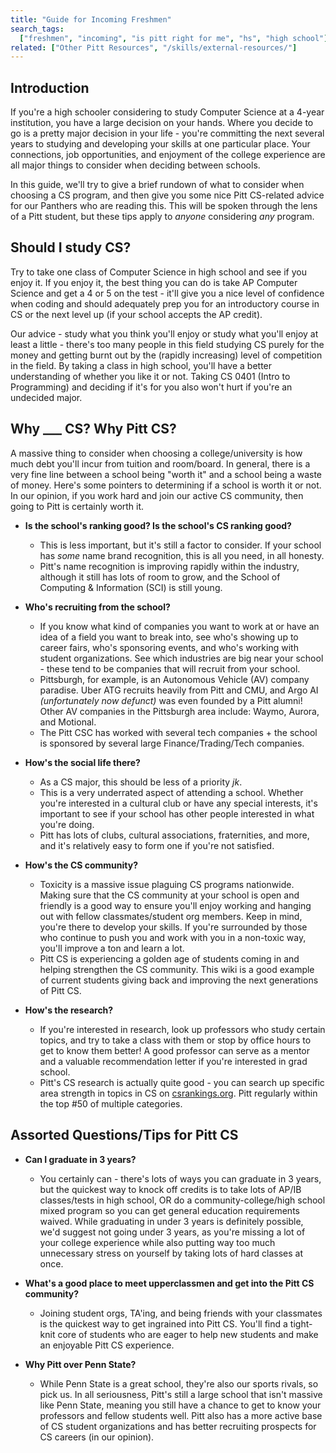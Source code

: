 ```yaml
---
title: "Guide for Incoming Freshmen"
search_tags:
  ["freshmen", "incoming", "is pitt right for me", "hs", "high school"]
related: ["Other Pitt Resources", "/skills/external-resources/"]
---
```


## Introduction

If you're a high schooler considering to study Computer Science at a 4-year institution, you have a large decision on your hands. Where you decide to go is a pretty major decision in your life - you're committing the next several years to studying and developing your skills at one particular place. Your connections, job opportunities, and enjoyment of the college experience are all major things to consider when deciding between schools.

In this guide, we'll try to give a brief rundown of what to consider when choosing a CS program, and then give you some nice Pitt CS-related advice for our Panthers who are reading this. This will be spoken through the lens of a Pitt student, but these tips apply to _anyone_ considering _any_ program.

## Should I study CS?

Try to take one class of Computer Science in high school and see if you enjoy it. If you enjoy it, the best thing you can do is take AP Computer Science and get a 4 or 5 on the test - it'll give you a nice level of confidence when coding and should adequately prep you for an introductory course in CS or the next level up (if your school accepts the AP credit).

Our advice - study what you think you'll enjoy or study what you'll enjoy at least a little - there's too many people in this field studying CS purely for the money and getting burnt out by the (rapidly increasing) level of competition in the field. By taking a class in high school, you'll have a better understanding of whether you like it or not. Taking CS 0401 (Intro to Programming) and deciding if it's for you also won't hurt if you're an undecided major.

## Why \_\_\_ CS? Why Pitt CS?

A massive thing to consider when choosing a college/university is how much debt you'll incur from tuition and room/board. In general, there is a very fine line between a school being "worth it" and a school being a waste of money. Here's some pointers to determining if a school is worth it or not. In our opinion, if you work hard and join our active CS community, then going to Pitt is certainly worth it.

- **Is the school's ranking good? Is the school's CS ranking good?**

  - This is less important, but it's still a factor to consider. If your school has _some_ name brand recognition, this is all you need, in all honesty.
  - Pitt's name recognition is improving rapidly within the industry, although it still has lots of room to grow, and the School of Computing & Information (SCI) is still young.

- **Who's recruiting from the school?**

  - If you know what kind of companies you want to work at or have an idea of a field you want to break into, see who's showing up to career fairs, who's sponsoring events, and who's working with student organizations. See which industries are big near your school - these tend to be companies that will recruit from your school.
  - Pittsburgh, for example, is an Autonomous Vehicle (AV) company paradise. Uber ATG recruits heavily from Pitt and CMU, and Argo AI *(unfortunately now defunct)* was even founded by a Pitt alumni! Other AV companies in the Pittsburgh area include: Waymo, Aurora, and Motional.
  - The Pitt CSC has worked with several tech companies + the school is sponsored by several large Finance/Trading/Tech companies.

- **How's the social life there?**

  - As a CS major, this should be less of a priority _jk_.
  - This is a very underrated aspect of attending a school. Whether you're interested in a cultural club or have any special interests, it's important to see if your school has other people interested in what you're doing.
  - Pitt has lots of clubs, cultural associations, fraternities, and more, and it's relatively easy to form one if you're not satisfied.

- **How's the CS community?**

  - Toxicity is a massive issue plaguing CS programs nationwide. Making sure that the CS community at your school is open and friendly is a good way to ensure you'll enjoy working and hanging out with fellow classmates/student org members. Keep in mind, you're there to develop your skills. If you're surrounded by those who continue to push you and work with you in a non-toxic way, you'll improve a ton and learn a lot.
  - Pitt CS is experiencing a golden age of students coming in and helping strengthen the CS community. This wiki is a good example of current students giving back and improving the next generations of Pitt CS.

- **How's the research?**
  - If you're interested in research, look up professors who study certain topics, and try to take a class with them or stop by office hours to get to know them better! A good professor can serve as a mentor and a valuable recommendation letter if you're interested in grad school.
  - Pitt's CS research is actually quite good - you can search up specific area strength in topics in CS on [csrankings.org](https://csrankings.org). Pitt regularly within the top #50 of multiple categories.

## Assorted Questions/Tips for Pitt CS

- **Can I graduate in 3 years?**

  - You certainly can - there's lots of ways you can graduate in 3 years, but the quickest way to knock off credits is to take lots of AP/IB classes/tests in high school, OR do a community-college/high school mixed program so you can get general education requirements waived. While graduating in under 3 years is definitely possible, we'd suggest not going under 3 years, as you're missing a lot of your college experience while also putting way too much unnecessary stress on yourself by taking lots of hard classes at once.

- **What's a good place to meet upperclassmen and get into the Pitt CS community?**

  - Joining student orgs, TA'ing, and being friends with your classmates is the quickest way to get ingrained into Pitt CS. You'll find a tight-knit core of students who are eager to help new students and make an enjoyable Pitt CS experience.

- **Why Pitt over Penn State?**
  - While Penn State is a great school, they're also our sports rivals, so pick us. In all seriousness, Pitt's still a large school that isn't massive like Penn State, meaning you still have a chance to get to know your professors and fellow students well. Pitt also has a more active base of CS student organizations and has better recruiting prospects for CS careers (in our opinion).
